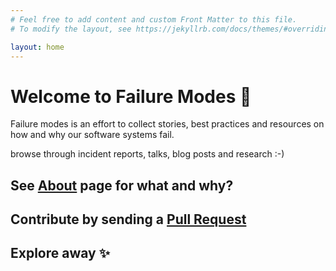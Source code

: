 ```yaml
---
# Feel free to add content and custom Front Matter to this file.
# To modify the layout, see https://jekyllrb.com/docs/themes/#overriding-theme-defaults

layout: home
---
```


# Welcome to Failure Modes :wave:

Failure modes is an effort to collect stories, best practices and 
resources on how and why our software systems fail.

browse through incident reports, talks, blog posts and research :-)

## See [About](/about) page for what and why?

## Contribute by sending a [Pull Request](https://github.com/electron0zero/failure-modes)

## Explore away :sparkles:
